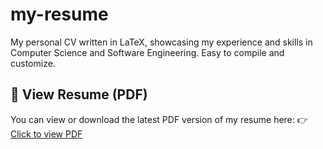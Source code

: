 # my-resume
My personal CV written in LaTeX, showcasing my experience and skills in Computer Science and Software Engineering. Easy to compile and customize.

## 📎 View Resume (PDF)
You can view or download the latest PDF version of my resume here:
👉 [Click to view PDF](resume.pdf)